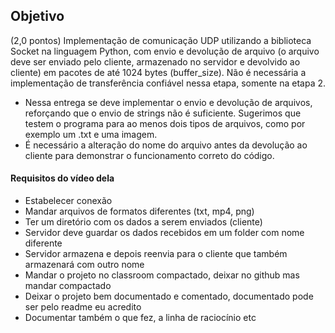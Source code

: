 ## Objetivo

(2,0 pontos) Implementação de comunicação UDP utilizando a biblioteca Socket na linguagem Python, com envio e devolução de arquivo (o arquivo deve ser enviado pelo cliente, armazenado no servidor e devolvido ao cliente) em pacotes de até 1024 bytes (buffer_size). Não é necessária a implementação de transferência confiável nessa etapa, somente na etapa 2.

- Nessa entrega se deve implementar o envio e devolução de arquivos, reforçando que o envio de strings não é suficiente. Sugerimos que testem o programa para ao menos dois tipos de arquivos, como por exemplo um .txt e uma imagem. 
- É necessário a alteração do nome do arquivo antes da devolução ao cliente para demonstrar o funcionamento correto do código.

#### Requisitos do vídeo dela

- Estabelecer conexão
- Mandar arquivos de formatos diferentes (txt, mp4, png)
- Ter um diretório com os dados a serem enviados (cliente)
- Servidor deve guardar os dados recebidos em um folder com nome diferente
- Servidor armazena e depois reenvia para o cliente que também armazenará com outro nome
- Mandar o projeto no classroom compactado, deixar no github mas mandar compactado
- Deixar o projeto bem documentado e comentado, documentado pode ser pelo readme eu acredito
- Documentar também o que fez, a linha de raciocínio etc